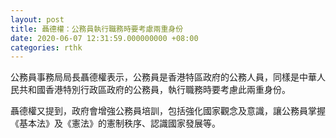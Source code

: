 ```yaml
---
layout: post
title: 聶德權：公務員執行職務時要考慮兩重身份
date: 2020-06-07 12:31:59.000000000 +08:00
categories: rthk
---
```


公務員事務局局長聶德權表示，公務員是香港特區政府的公務人員，同樣是中華人民共和國香港特別行政區政府的公務員，執行職務時要考慮此兩重身份。

聶德權又提到，政府會增強公務員培訓，包括強化國家觀念及意識，讓公務員掌握《基本法》及《憲法》的憲制秩序、認識國家發展等。

